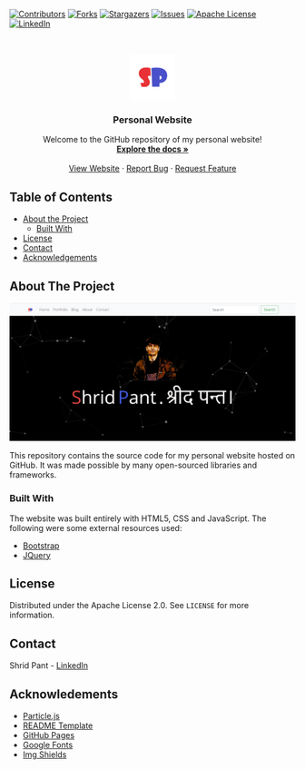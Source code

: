 [![Contributors][contributors-shield]][contributors-url]
[![Forks][forks-shield]][forks-url]
[![Stargazers][stars-shield]][stars-url]
[![Issues][issues-shield]][issues-url]
[![Apache License][license-shield]][license-url]
[![LinkedIn][linkedin-shield]][linkedin-url]

<br />
<p align="center">
  <a href="https://github.com/shridpant/shridpant.github.io">
    <img src="images/title_icon.png" alt="Logo" width="80" height="80">
  </a>

  <h3 align="center">Personal Website</h3>

  <p align="center">
    Welcome to the GitHub repository of my personal website!
    <br />
    <a href="https://github.com/shridpant/shridpant.github.io"><strong>Explore the docs »</strong></a>
    <br />
    <br />
    <a href="https://shridpant.github.io/">View Website</a>
    ·
    <a href="https://github.com/shridpant/shridpant.github.io/issues">Report Bug</a>
    ·
    <a href="https://github.com/shridpant/shridpant.github.io/issues">Request Feature</a>
  </p>
</p>


<!-- TABLE OF CONTENTS -->
## Table of Contents

* [About the Project](#about-the-project)
    * [Built With](#built-with)
* [License](#license)
* [Contact](#contact)
* [Acknowledgements](#acknowledgements)

<!-- ABOUT THE PROJECT -->
## About The Project

[![Product Name Screen Shot][product-screenshot]](https://shridpant.github.io/)

This repository contains the source code for my personal website hosted on GitHub. It was made possible by many open-sourced libraries and frameworks.

### Built With

The website was built entirely with HTML5, CSS and JavaScript. The following were some external resources used:

* [Bootstrap](https://getbootstrap.com)
* [JQuery](https://jquery.com)

<!-- LICENSE -->
## License

Distributed under the Apache License 2.0. See `LICENSE` for more information.

<!-- CONTACT -->
## Contact

Shrid Pant - [LinkedIn](https://www.linkedin.com/in/shridpant/)

<!-- ACKNOWLEDGEMENTS -->
## Acknowledements
* [Particle.js](https://github.com/VincentGarreau/particles.js/)
* [README Template](https://github.com/othneildrew/Best-README-Template)
* [GitHub Pages](https://pages.github.com)
* [Google Fonts](https://fonts.google.com/)
* [Img Shields](https://shields.io)

<!-- MARKDOWN LINKS & IMAGES -->
[contributors-shield]: https://img.shields.io/github/contributors/othneildrew/Best-README-Template.svg?style=flat-square
[contributors-url]: https://github.com/shridpant/shridpant.github.io/graphs/contributors
[forks-shield]: https://img.shields.io/github/forks/othneildrew/Best-README-Template.svg?style=flat-square
[forks-url]: https://github.com/shridpant/shridpant.github.io/network/members
[stars-shield]: https://img.shields.io/github/stars/othneildrew/Best-README-Template.svg?style=flat-square
[stars-url]: https://github.com/shridpant/shridpant.github.io/stargazers
[issues-shield]: https://img.shields.io/github/issues/othneildrew/Best-README-Template.svg?style=flat-square
[issues-url]: https://github.com/shridpant/shridpant.github.io/issues
[license-shield]: https://img.shields.io/github/license/othneildrew/Best-README-Template.svg?style=flat-square
[license-url]: https://github.com/shridpant/shridpant.github.io/blob/master/LICENSE
[linkedin-shield]: https://img.shields.io/badge/-LinkedIn-black.svg?style=flat-square&logo=linkedin&colorB=555
[linkedin-url]: https://www.linkedin.com/in/shridpant/
[product-screenshot]: images/screenshot.png